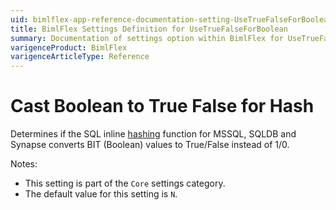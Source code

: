 ```yaml
---
uid: bimlflex-app-reference-documentation-setting-UseTrueFalseForBoolean
title: BimlFlex Settings Definition for UseTrueFalseForBoolean
summary: Documentation of settings option within BimlFlex for UseTrueFalseForBoolean
varigenceProduct: BimlFlex
varigenceArticleType: Reference
---
```


# Cast Boolean to True False for Hash

Determines if the SQL inline [hashing](xref:bimlflex-concepts-hashing) function for MSSQL, SQLDB and Synapse converts BIT (Boolean) values to True/False instead of 1/0.

Notes:

* This setting is part of the `Core` settings category.
* The default value for this setting is `N`.
